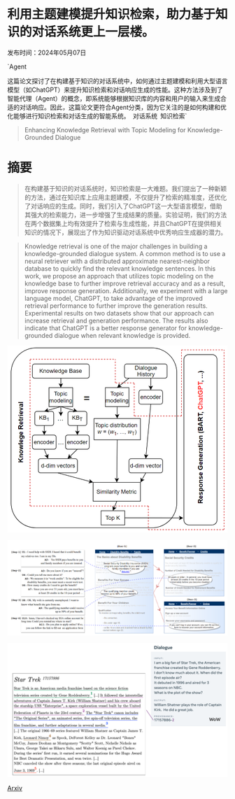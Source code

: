 # 利用主题建模提升知识检索，助力基于知识的对话系统更上一层楼。

发布时间：2024年05月07日

`Agent

这篇论文探讨了在构建基于知识的对话系统中，如何通过主题建模和利用大型语言模型（如ChatGPT）来提升知识检索和对话响应生成的性能。这种方法涉及到了智能代理（Agent）的概念，即系统能够根据知识库的内容和用户的输入来生成合适的对话响应。因此，这篇论文更符合Agent分类，因为它关注的是如何构建和优化能够进行知识检索和对话生成的智能系统。` `对话系统` `知识检索`

> Enhancing Knowledge Retrieval with Topic Modeling for Knowledge-Grounded Dialogue

# 摘要

> 在构建基于知识的对话系统时，知识检索是一大难题。我们提出了一种新颖的方法，通过在知识库上应用主题建模，不仅提升了检索的精准度，还优化了对话响应的生成。同时，我们引入了ChatGPT这一大型语言模型，借助其强大的检索能力，进一步增强了生成结果的质量。实验证明，我们的方法在两个数据集上均有效提升了检索与生成性能，并且ChatGPT在提供相关知识的情况下，展现出了作为知识驱动对话系统中优秀响应生成器的潜力。

> Knowledge retrieval is one of the major challenges in building a knowledge-grounded dialogue system. A common method is to use a neural retriever with a distributed approximate nearest-neighbor database to quickly find the relevant knowledge sentences. In this work, we propose an approach that utilizes topic modeling on the knowledge base to further improve retrieval accuracy and as a result, improve response generation. Additionally, we experiment with a large language model, ChatGPT, to take advantage of the improved retrieval performance to further improve the generation results. Experimental results on two datasets show that our approach can increase retrieval and generation performance. The results also indicate that ChatGPT is a better response generator for knowledge-grounded dialogue when relevant knowledge is provided.

![利用主题建模提升知识检索，助力基于知识的对话系统更上一层楼。](../../../paper_images/2405.04713/contrib2.png)

![利用主题建模提升知识检索，助力基于知识的对话系统更上一层楼。](../../../paper_images/2405.04713/multidoc2dial.png)

![利用主题建模提升知识检索，助力基于知识的对话系统更上一层楼。](../../../paper_images/2405.04713/KILT_dialogue.png)

[Arxiv](https://arxiv.org/abs/2405.04713)